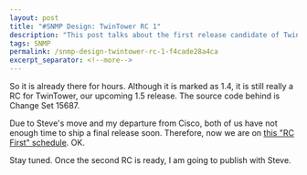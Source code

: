 ```yaml
---
layout: post
title: "#SNMP Design: TwinTower RC 1"
description: "This post talks about the first release candidate of TwinTower."
tags: SNMP
permalink: /snmp-design-twintower-rc-1-f4cade28a4ca
excerpt_separator: <!--more-->
---
```

So it is already there for hours. Although it is marked as 1.4, it is still really a RC for TwinTower, our upcoming 1.5 release. The source code behind is Change Set 15687.

Due to Steve's move and my departure from Cisco, both of us have not enough time to ship a final release soon. Therefore, now we are on [this "RC First" schedule](/snmp-design-update-on-twintower-release-candidate-f2f4a2b53714). OK.

Stay tuned. Once the second RC is ready, I am going to publish with Steve.
<!--more-->